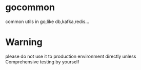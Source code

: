 # gocommon
common utils in go,like db,kafka,redis...
# Warning
please do not use it to production environment directly unless Comprehensive testing by yourself
